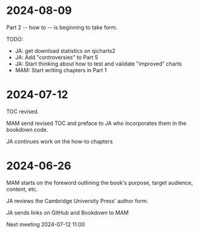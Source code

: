 # 2024-08-09

Part 2 -- how to -- is beginning to take form.

TODO:
 * JA: get download statistics on qicharts2
 * JA: Add "controversies" to Part 5
 * JA: Start thinking about how to test and validate "improved" charts
 * MAM: Start writing chapters in Part 1

# 2024-07-12

TOC revised.

MAM send revised TOC and preface to JA who incorporates them in the bookdown code.

JA continues work on the how-to chapters

# 2024-06-26

MAM starts on the foreword outlining the book's purpose, target audience, content, etc.

JA reviews the Cambridge University Press' author form.

JA sends links on GitHub and Bookdown to MAM

Next meeting 2024-07-12 11:00